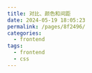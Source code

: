 ```yaml
---
title: 对比、颜色和间距
date: 2024-05-19 18:05:23
permalink: /pages/8f2496/
categories: 
  - frontend
tags: 
  - frontend
  - css
---
```

